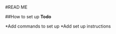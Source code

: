 #READ ME

##How to set up
**Todo**

*Add commands to set up
*Add set up instructions

```bash
   
```
